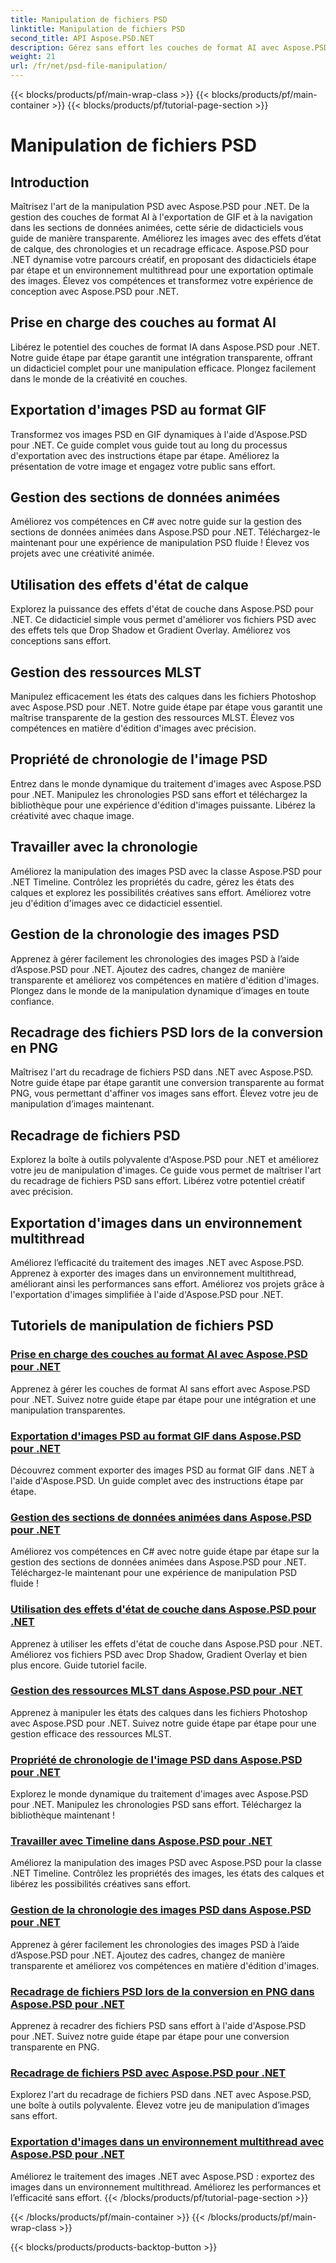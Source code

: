 ```yaml
---
title: Manipulation de fichiers PSD
linktitle: Manipulation de fichiers PSD
second_title: API Aspose.PSD.NET
description: Gérez sans effort les couches de format AI avec Aspose.PSD pour .NET. Apprenez à exporter des images PSD au format GIF, à gérer les sections de données animées et à manipuler les états des calques.
weight: 21
url: /fr/net/psd-file-manipulation/
---
```


{{< blocks/products/pf/main-wrap-class >}}
{{< blocks/products/pf/main-container >}}
{{< blocks/products/pf/tutorial-page-section >}}

# Manipulation de fichiers PSD

## Introduction

Maîtrisez l'art de la manipulation PSD avec Aspose.PSD pour .NET. De la gestion des couches de format AI à l'exportation de GIF et à la navigation dans les sections de données animées, cette série de didacticiels vous guide de manière transparente. Améliorez les images avec des effets d’état de calque, des chronologies et un recadrage efficace. Aspose.PSD pour .NET dynamise votre parcours créatif, en proposant des didacticiels étape par étape et un environnement multithread pour une exportation optimale des images. Élevez vos compétences et transformez votre expérience de conception avec Aspose.PSD pour .NET.

## Prise en charge des couches au format AI

Libérez le potentiel des couches de format IA dans Aspose.PSD pour .NET. Notre guide étape par étape garantit une intégration transparente, offrant un didacticiel complet pour une manipulation efficace. Plongez facilement dans le monde de la créativité en couches.

## Exportation d'images PSD au format GIF

Transformez vos images PSD en GIF dynamiques à l'aide d'Aspose.PSD pour .NET. Ce guide complet vous guide tout au long du processus d'exportation avec des instructions étape par étape. Améliorez la présentation de votre image et engagez votre public sans effort.

## Gestion des sections de données animées

Améliorez vos compétences en C# avec notre guide sur la gestion des sections de données animées dans Aspose.PSD pour .NET. Téléchargez-le maintenant pour une expérience de manipulation PSD fluide ! Élevez vos projets avec une créativité animée.

## Utilisation des effets d'état de calque

Explorez la puissance des effets d'état de couche dans Aspose.PSD pour .NET. Ce didacticiel simple vous permet d'améliorer vos fichiers PSD avec des effets tels que Drop Shadow et Gradient Overlay. Améliorez vos conceptions sans effort.

## Gestion des ressources MLST

Manipulez efficacement les états des calques dans les fichiers Photoshop avec Aspose.PSD pour .NET. Notre guide étape par étape vous garantit une maîtrise transparente de la gestion des ressources MLST. Élevez vos compétences en matière d'édition d'images avec précision.

## Propriété de chronologie de l'image PSD

Entrez dans le monde dynamique du traitement d'images avec Aspose.PSD pour .NET. Manipulez les chronologies PSD sans effort et téléchargez la bibliothèque pour une expérience d'édition d'images puissante. Libérez la créativité avec chaque image.

## Travailler avec la chronologie

Améliorez la manipulation des images PSD avec la classe Aspose.PSD pour .NET Timeline. Contrôlez les propriétés du cadre, gérez les états des calques et explorez les possibilités créatives sans effort. Améliorez votre jeu d'édition d'images avec ce didacticiel essentiel.

## Gestion de la chronologie des images PSD

Apprenez à gérer facilement les chronologies des images PSD à l’aide d’Aspose.PSD pour .NET. Ajoutez des cadres, changez de manière transparente et améliorez vos compétences en matière d'édition d'images. Plongez dans le monde de la manipulation dynamique d’images en toute confiance.

## Recadrage des fichiers PSD lors de la conversion en PNG

Maîtrisez l'art du recadrage de fichiers PSD dans .NET avec Aspose.PSD. Notre guide étape par étape garantit une conversion transparente au format PNG, vous permettant d'affiner vos images sans effort. Élevez votre jeu de manipulation d’images maintenant.

## Recadrage de fichiers PSD

Explorez la boîte à outils polyvalente d'Aspose.PSD pour .NET et améliorez votre jeu de manipulation d'images. Ce guide vous permet de maîtriser l'art du recadrage de fichiers PSD sans effort. Libérez votre potentiel créatif avec précision.

## Exportation d'images dans un environnement multithread

Améliorez l’efficacité du traitement des images .NET avec Aspose.PSD. Apprenez à exporter des images dans un environnement multithread, améliorant ainsi les performances sans effort. Améliorez vos projets grâce à l'exportation d'images simplifiée à l'aide d'Aspose.PSD pour .NET.
## Tutoriels de manipulation de fichiers PSD
### [Prise en charge des couches au format AI avec Aspose.PSD pour .NET](./support-layers-ai-format/)
Apprenez à gérer les couches de format AI sans effort avec Aspose.PSD pour .NET. Suivez notre guide étape par étape pour une intégration et une manipulation transparentes.
### [Exportation d'images PSD au format GIF dans Aspose.PSD pour .NET](./export-psd-to-gif/)
Découvrez comment exporter des images PSD au format GIF dans .NET à l'aide d'Aspose.PSD. Un guide complet avec des instructions étape par étape.
### [Gestion des sections de données animées dans Aspose.PSD pour .NET](./animated-data-sections/)
Améliorez vos compétences en C# avec notre guide étape par étape sur la gestion des sections de données animées dans Aspose.PSD pour .NET. Téléchargez-le maintenant pour une expérience de manipulation PSD fluide !
### [Utilisation des effets d'état de couche dans Aspose.PSD pour .NET](./layer-state-effects/)
Apprenez à utiliser les effets d'état de couche dans Aspose.PSD pour .NET. Améliorez vos fichiers PSD avec Drop Shadow, Gradient Overlay et bien plus encore. Guide tutoriel facile.
### [Gestion des ressources MLST dans Aspose.PSD pour .NET](./mlst-resources/)
Apprenez à manipuler les états des calques dans les fichiers Photoshop avec Aspose.PSD pour .NET. Suivez notre guide étape par étape pour une gestion efficace des ressources MLST.
### [Propriété de chronologie de l'image PSD dans Aspose.PSD pour .NET](./psd-image-timeline-property/)
Explorez le monde dynamique du traitement d'images avec Aspose.PSD pour .NET. Manipulez les chronologies PSD sans effort. Téléchargez la bibliothèque maintenant !
### [Travailler avec Timeline dans Aspose.PSD pour .NET](./timeline/)
Améliorez la manipulation des images PSD avec Aspose.PSD pour la classe .NET Timeline. Contrôlez les propriétés des images, les états des calques et libérez les possibilités créatives sans effort.
### [Gestion de la chronologie des images PSD dans Aspose.PSD pour .NET](./psd-image-timeline/)
Apprenez à gérer facilement les chronologies des images PSD à l’aide d’Aspose.PSD pour .NET. Ajoutez des cadres, changez de manière transparente et améliorez vos compétences en matière d'édition d'images.
### [Recadrage de fichiers PSD lors de la conversion en PNG dans Aspose.PSD pour .NET](./crop-psd-conversion-png/)
Apprenez à recadrer des fichiers PSD sans effort à l'aide d'Aspose.PSD pour .NET. Suivez notre guide étape par étape pour une conversion transparente en PNG.
### [Recadrage de fichiers PSD avec Aspose.PSD pour .NET](./crop-psd-file/)
Explorez l'art du recadrage de fichiers PSD dans .NET avec Aspose.PSD, une boîte à outils polyvalente. Élevez votre jeu de manipulation d’images sans effort.
### [Exportation d'images dans un environnement multithread avec Aspose.PSD pour .NET](./export-images-multi-thread/)
Améliorez le traitement des images .NET avec Aspose.PSD : exportez des images dans un environnement multithread. Améliorez les performances et l’efficacité sans effort.
{{< /blocks/products/pf/tutorial-page-section >}}

{{< /blocks/products/pf/main-container >}}
{{< /blocks/products/pf/main-wrap-class >}}

{{< blocks/products/products-backtop-button >}}
